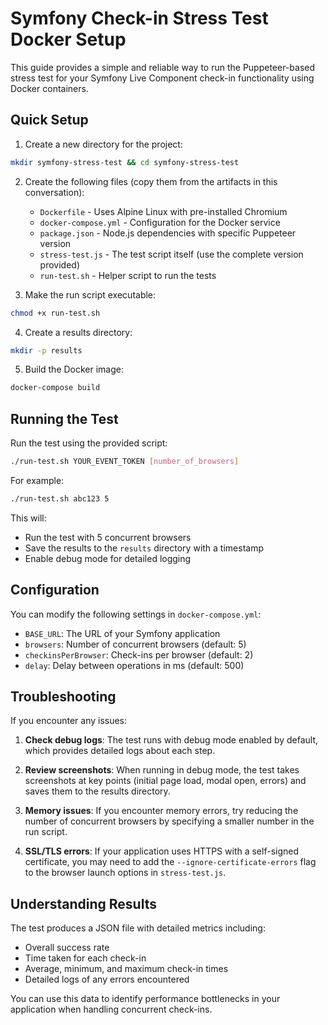 # Symfony Check-in Stress Test Docker Setup

This guide provides a simple and reliable way to run the Puppeteer-based stress test for your Symfony Live Component check-in functionality using Docker containers.

## Quick Setup

1. Create a new directory for the project:
```bash
mkdir symfony-stress-test && cd symfony-stress-test
```

2. Create the following files (copy them from the artifacts in this conversation):
    - `Dockerfile` - Uses Alpine Linux with pre-installed Chromium
    - `docker-compose.yml` - Configuration for the Docker service
    - `package.json` - Node.js dependencies with specific Puppeteer version
    - `stress-test.js` - The test script itself (use the complete version provided)
    - `run-test.sh` - Helper script to run the tests

3. Make the run script executable:
```bash
chmod +x run-test.sh
```

4. Create a results directory:
```bash
mkdir -p results
```

5. Build the Docker image:
```bash
docker-compose build
```

## Running the Test

Run the test using the provided script:

```bash
./run-test.sh YOUR_EVENT_TOKEN [number_of_browsers]
```

For example:
```bash
./run-test.sh abc123 5
```

This will:
- Run the test with 5 concurrent browsers
- Save the results to the `results` directory with a timestamp
- Enable debug mode for detailed logging

## Configuration

You can modify the following settings in `docker-compose.yml`:

- `BASE_URL`: The URL of your Symfony application
- `browsers`: Number of concurrent browsers (default: 5)
- `checkinsPerBrowser`: Check-ins per browser (default: 2)
- `delay`: Delay between operations in ms (default: 500)

## Troubleshooting

If you encounter any issues:

1. **Check debug logs**: The test runs with debug mode enabled by default, which provides detailed logs about each step.

2. **Review screenshots**: When running in debug mode, the test takes screenshots at key points (initial page load, modal open, errors) and saves them to the results directory.

3. **Memory issues**: If you encounter memory errors, try reducing the number of concurrent browsers by specifying a smaller number in the run script.

4. **SSL/TLS errors**: If your application uses HTTPS with a self-signed certificate, you may need to add the `--ignore-certificate-errors` flag to the browser launch options in `stress-test.js`.

## Understanding Results

The test produces a JSON file with detailed metrics including:

- Overall success rate
- Time taken for each check-in
- Average, minimum, and maximum check-in times
- Detailed logs of any errors encountered

You can use this data to identify performance bottlenecks in your application when handling concurrent check-ins.